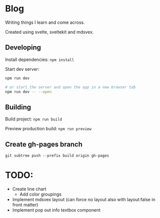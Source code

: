 # Blog

Writing things I learn and come across.

Created using svelte, sveltekit and mdsvex.

## Developing

Install dependencies: `npm install`

Start dev server:

```bash
npm run dev

# or start the server and open the app in a new browser tab
npm run dev -- --open
```

## Building

Build project: `npm run build`

Preview production build: `npm run preview`

## Create gh-pages branch

`git subtree push --prefix build origin gh-pages`

# TODO:

- Create line chart
  - Add color groupings
- Implement mdsvex layout (can force no layout also with layout:false in front matter)
- Implement pop out info textbox component
